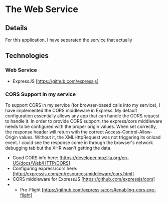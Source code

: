# The Web Service

## Details
For this application, I have separated the service that actually 

## Technologies
### Web Service
* ExpressJS [https://github.com/expressjs]

### CORS Support in my service
To support CORS in my service (for browser-based calls into my service), I have implemented the CORS middleware in Express. My default configuration essentially allows any app that can handle the CORS request to handle it.
In order to provide CORS support, the express/cors middleware needs to be configured with the proper origin values. When set correctly, the response header will return with the correct Access-Control-Allow-Origin values. Without it, the XMLHttpRequest was not triggering its onload event. I could see the response come in through the browser's network debugging tab but the XHR wasn't getting the data. 
* Good CORS info here: [https://developer.mozilla.org/en-US/docs/Web/HTTP/CORS]
* Configuring express/cors here: [http://expressjs.com/en/resources/middleware/cors.html]
* CORS middleware for ExpressJS [https://github.com/expressjs/cors]
* * Pre-Flight [https://github.com/expressjs/cors#enabling-cors-pre-flight]